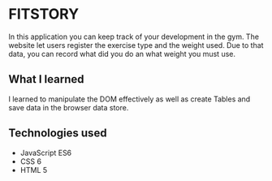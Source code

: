 # FITSTORY

In this application you can keep track of your development in the gym. The website let users register the exercise type and the weight used.
Due to that data, you can record what did you do an what weight you must use.

## What I learned

I learned to manipulate the DOM effectively as well as create Tables and save data in the browser data store.

## Technologies used

- JavaScript ES6
- CSS 6
- HTML 5
